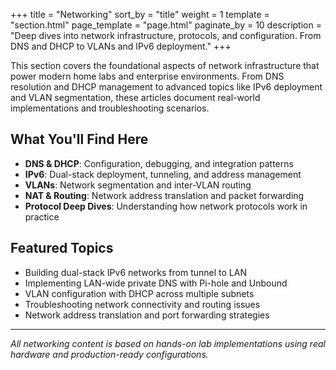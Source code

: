 +++
title = "Networking"
sort_by = "title"
weight = 1
template = "section.html"
page_template = "page.html"
paginate_by = 10
description = "Deep dives into network infrastructure, protocols, and configuration. From DNS and DHCP to VLANs and IPv6 deployment."
+++


This section covers the foundational aspects of network infrastructure that power modern home labs and enterprise environments. From DNS resolution and DHCP management to advanced topics like IPv6 deployment and VLAN segmentation, these articles document real-world implementations and troubleshooting scenarios.

## What You'll Find Here

- **DNS & DHCP**: Configuration, debugging, and integration patterns
- **IPv6**: Dual-stack deployment, tunneling, and address management
- **VLANs**: Network segmentation and inter-VLAN routing
- **NAT & Routing**: Network address translation and packet forwarding
- **Protocol Deep Dives**: Understanding how network protocols work in practice

## Featured Topics

- Building dual-stack IPv6 networks from tunnel to LAN
- Implementing LAN-wide private DNS with Pi-hole and Unbound
- VLAN configuration with DHCP across multiple subnets
- Troubleshooting network connectivity and routing issues
- Network address translation and port forwarding strategies

---

_All networking content is based on hands-on lab implementations using real hardware and production-ready configurations._

